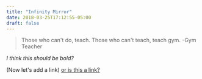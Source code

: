 ```yaml
---
title: "Infinity Mirror"
date: 2018-03-25T17:12:55-05:00
draft: false
---
```


> Those who can't do, teach. Those who can't teach, teach gym.
-Gym Teacher

*I think this should be bold?*

(Now let's add a link)  [or is this a link?](twitter.com)